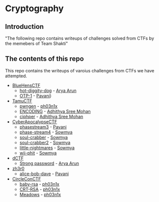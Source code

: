 # Cryptography

## Introduction

"The following repo contains writeups of challenges solved from CTFs by the memebers of Team Shakti"

## The contents of this repo 

This repo contains the writeups of varoius challenges from CTFs we have attempted.

- [BlueHensCTF](https://ctftime.org/event/1298)
    - [hot-diggity-dog](../BlueHensCTF/hot-diggity-dog) - [Arya Arun](https://twitter.com/aryaarun_)
    - [OTP-1](../BlueHensCTF/otp-1/OTP-1) - [Pavani](https://twitter.com/PavaniPoluru))
- [TamuCTF](https://ctftime.org/event/1320)
    - [pwngen](../TamuCTF/pwngen/writeup) - [ph03n1x](https://github.com/meenakshisl)
    - [ENCODING](../TamuCTF/encoding/encod) - [Adhithya Sree Mohan](https://twitter.com/adhithya_sree)
    - [ciphper](../TamuCTF/ciphper) - [Adhithya Sree Mohan](https://twitter.com/adhithya_sree)
- [CyberApocalypseCTF](https://ctftime.org/event/1304)
    - [phasestream3](../CyberApocalypseCTF/Phasestream3/readme) -  [Pavani](https://twitter.com/PavaniPoluru)
    - [phase-stream4](../CyberApocalypseCTF/Phase_Stream4) - [Sowmya](https://twitter.com/__4lph4__)
    - [soul-crabber](../CyberApocalypseCTF/Soul_Crabber) - [Sowmya](https://twitter.com/__4lph4__)
    - [soul-crabber2](../CyberApocalypseCTF/Soul_Crabber2) - [Sowmya](https://twitter.com/__4lph4__)
    - [little-nightmares](../CyberApocalypseCTF/Little_Nightmares) - [Sowmya](https://twitter.com/__4lph4__)
    - [wii-phit](../CyberApocalypseCTF/Wii_Phit) - [Sowmya](https://twitter.com/__4lph4__)
- [dCTF](https://ctftime.org/event/1361)
    - [Strong password](../dCTF/strong_pwd) - [Arya Arun](https://twitter.com/aryaarun_)
- [zh3r0](https://ctftime.org/event/1285)
    - [alice-bob-dave](../zh3ro/abd) - [Pavani](https://twitter.com/PavaniPoluru)
- [CircleConCTF](https://ctftime.org/event/1350)
    - [baby-rsa](../CircleConCTF/Baby-RSA/babyrsa) - [ph03n1x](https://github.com/meenakshisl)
    - [CRT-RSA](../CircleConCTF/CRT-RSA/crt-rsa) - [ph03n1x](https://github.com/meenakshisl)
    - [Meadows](../CircleConCTF/Meadows/meadows) - [ph03n1x](https://github.com/meenakshisl)
        

